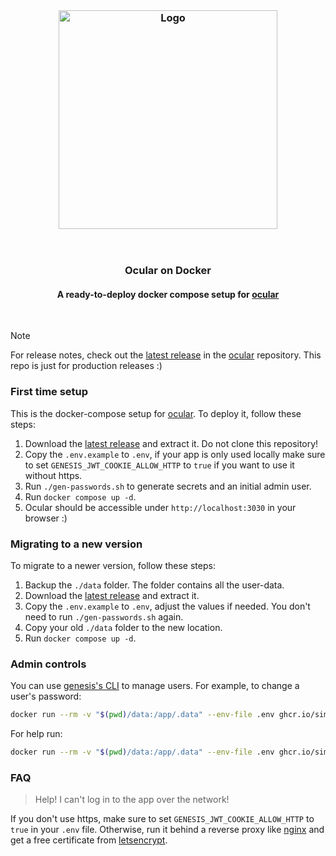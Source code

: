 <br/>

<h3 align="center">
    <img src="https://github.com/simonwep/openvpn-pihole/assets/30767528/a965ecf1-696e-46ea-85ad-87ce4bdb8791" alt="Logo" width="350">
</h3>

<br/>

<div align="center">
  <h3>Ocular on Docker</h3>
  <h4>A ready-to-deploy docker compose setup for <a href="https://github.com/simonwep/ocular">ocular</a></h4>
</div>

<br/>

> [!NOTE]  
> For release notes, check out the [latest release](https://github.com/simonwep/ocular/releases/latest) in the [ocular](https://github.com/simonwep/ocular) repository.
> This repo is just for production releases :)

### First time setup

This is the docker-compose setup for [ocular](https://github.com/simonwep/ocular).
To deploy it, follow these steps:

1. Download the [latest release](https://github.com/simonwep/ocular-docker/releases/latest) and extract it. Do not clone this repository!
2. Copy the `.env.example` to `.env`, if your app is only used locally make sure to set `GENESIS_JWT_COOKIE_ALLOW_HTTP` to `true` if you want to use it without https.
3. Run `./gen-passwords.sh` to generate secrets and an initial admin user.
4. Run `docker compose up -d`.
5. Ocular should be accessible under `http://localhost:3030` in your browser :)

### Migrating to a new version

To migrate to a newer version, follow these steps:

1. Backup the `./data` folder. The folder contains all the user-data.
2. Download the [latest release](https://github.com/simonwep/ocular-docker/releases/latest) and extract it.
3. Copy the `.env.example` to `.env`, adjust the values if needed. You don't need to run `./gen-passwords.sh` again.
4. Copy your old `./data` folder to the new location.
5. Run `docker compose up -d`.

### Admin controls

You can use [genesis's CLI](https://github.com/simonwep/genesis?tab=readme-ov-file#cli) to manage users.
For example, to change a user's password:

```sh
docker run --rm -v "$(pwd)/data:/app/.data" --env-file .env ghcr.io/simonwep/genesis:latest users update --password {new password} {username}
```

For help run:
```sh
docker run --rm -v "$(pwd)/data:/app/.data" --env-file .env ghcr.io/simonwep/genesis:latest help
```

### FAQ

> Help! I can't log in to the app over the network!

If you don't use https, make sure to set `GENESIS_JWT_COOKIE_ALLOW_HTTP` to `true` in your `.env` file.
Otherwise, run it behind a reverse proxy like [nginx](https://www.nginx.com/) and get a free certificate from [letsencrypt](https://letsencrypt.org/).
